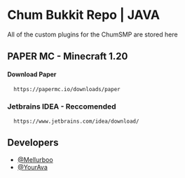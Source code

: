 # Chum Bukkit Repo | JAVA
All of the custom plugins for the ChumSMP are stored here

## PAPER MC - Minecraft 1.20

#### Download Paper

```http
  https://papermc.io/downloads/paper
```
### Jetbrains IDEA - Reccomended
```http
  https://www.jetbrains.com/idea/download/
```



## Developers

- [@Mellurboo](https://www.github.com/mellurboo)
- [@YourAva](https://www.github.com/YourAva)

